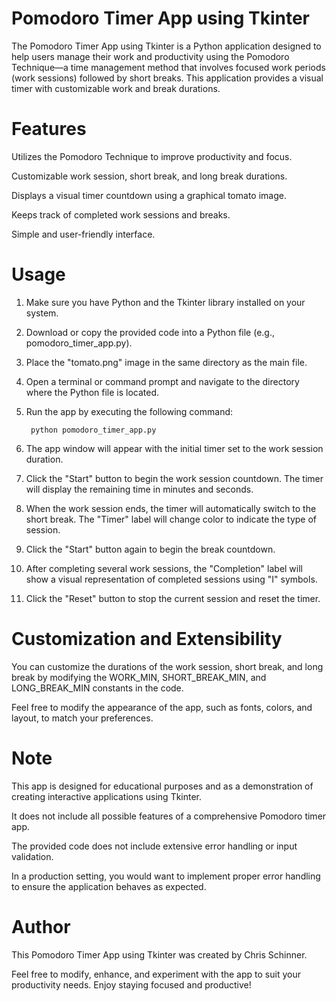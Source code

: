 # Pomodoro Timer App using Tkinter
The Pomodoro Timer App using Tkinter is a Python application designed to help users manage their work and productivity using the Pomodoro Technique—a time management method that involves focused work periods (work sessions) followed by short breaks. This application provides a visual timer with customizable work and break durations.

# Features
Utilizes the Pomodoro Technique to improve productivity and focus.

Customizable work session, short break, and long break durations.

Displays a visual timer countdown using a graphical tomato image.

Keeps track of completed work sessions and breaks.

Simple and user-friendly interface.

# Usage
1. Make sure you have Python and the Tkinter library installed on your system.

2. Download or copy the provided code into a Python file (e.g., pomodoro_timer_app.py).

3. Place the "tomato.png" image in the same directory as the main file.

4. Open a terminal or command prompt and navigate to the directory where the Python file is located.

5. Run the app by executing the following command:

        python pomodoro_timer_app.py

6. The app window will appear with the initial timer set to the work session duration.

7. Click the "Start" button to begin the work session countdown. The timer will display the remaining time in minutes and seconds.

8. When the work session ends, the timer will automatically switch to the short break. The "Timer" label will change color to indicate the type of session.

9. Click the "Start" button again to begin the break countdown.

10. After completing several work sessions, the "Completion" label will show a visual representation of completed sessions using "I" symbols.

11. Click the "Reset" button to stop the current session and reset the timer.

# Customization and Extensibility
You can customize the durations of the work session, short break, and long break by modifying the WORK_MIN, SHORT_BREAK_MIN, and LONG_BREAK_MIN constants in the code.

Feel free to modify the appearance of the app, such as fonts, colors, and layout, to match your preferences.

# Note
This app is designed for educational purposes and as a demonstration of creating interactive applications using Tkinter.

It does not include all possible features of a comprehensive Pomodoro timer app.

The provided code does not include extensive error handling or input validation. 

In a production setting, you would want to implement proper error handling to ensure the application behaves as expected.

# Author
This Pomodoro Timer App using Tkinter was created by Chris Schinner.

Feel free to modify, enhance, and experiment with the app to suit your productivity needs. Enjoy staying focused and productive!




